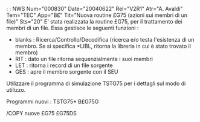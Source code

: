  :  : NWS Num="000830" Date="20040622" Rel="V2R1" Atr="A. Avaldi" Tem="TEC" App="B£" Tit="Nuova routine £G75 (azioni sui membri di un file)" Sts="20"
E' stata realizzata la routine £G75, per il trattamento dei membri di un file. Essa gestisce le seguenti funzioni : 
- blanks :  Ricerca/Controllo/Decodifica (ricerca e/o testa l'esistenza di un membro. Se si specifica
\*LIBL, ritorna la libreria in cui è stato trovato il membro)
- RIT :  dato un file ritorna sequenzialmente i suoi membri
- LET :  ritorna i record di un file sorgente
- GES :  apre il membro sorgente con il SEU

Utilizzare il programma di simulazione TSTG75 per i dettagli sul modo di utilizzo.

Programmi nuovi : 
TSTG75\*
B£G75G

/COPY nuove
£G75
£G75DS
